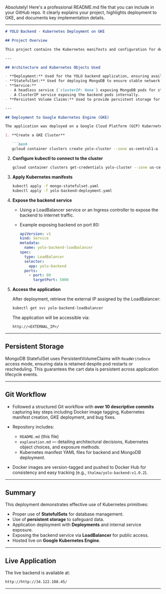 Absolutely! Here's a professional README.md file that you can include in your GitHub repo. It clearly explains your project, highlights deployment to GKE, and documents key implementation details.

---

````markdown
# YOLO Backend - Kubernetes Deployment on GKE

## Project Overview

This project contains the Kubernetes manifests and configuration for deploying the YOLO backend application, along with a MongoDB database, on Google Kubernetes Engine (GKE). The backend is a containerized Node.js/Express application that connects to a MongoDB database.

---

## Architecture and Kubernetes Objects Used

- **Deployment:** Used for the YOLO backend application, ensuring availability and ease of updates.
- **StatefulSet:** Used for deploying MongoDB to ensure stable network identities and persistent storage.
- **Service:** 
  - A headless service (`clusterIP: None`) exposing MongoDB pods for stable DNS resolution.
  - A ClusterIP service exposing the backend pods internally.
- **Persistent Volume Claims:** Used to provide persistent storage for the MongoDB StatefulSet, so that data is retained even if pods are deleted or rescheduled.

---

## Deployment to Google Kubernetes Engine (GKE)

The application was deployed on a Google Cloud Platform (GCP) Kubernetes cluster using the following steps:

1. **Create a GKE Cluster**

   ```bash
   gcloud container clusters create yolo-cluster --zone us-central1-a --num-nodes=3
````

2. **Configure kubectl to connect to the cluster**

   ```bash
   gcloud container clusters get-credentials yolo-cluster --zone us-central1-a
   ```

3. **Apply Kubernetes manifests**

   ```bash
   kubectl apply -f mongo-statefulset.yaml
   kubectl apply -f yolo-backend-deployment.yaml
   ```

4. **Expose the backend service**

   * Using a LoadBalancer service or an Ingress controller to expose the backend to internet traffic.
   * Example exposing backend on port 80:

     ```yaml
     apiVersion: v1
     kind: Service
     metadata:
       name: yolo-backend-loadbalancer
     spec:
       type: LoadBalancer
       selector:
         app: yolo-backend
       ports:
         - port: 80
           targetPort: 5000
     ```

5. **Access the application**

   After deployment, retrieve the external IP assigned by the LoadBalancer:

   ```bash
   kubectl get svc yolo-backend-loadbalancer
   ```

   The application will be accessible via:

   ```
   http://<EXTERNAL_IP>/
   ```

---

## Persistent Storage

MongoDB StatefulSet uses PersistentVolumeClaims with `ReadWriteOnce` access mode, ensuring data is retained despite pod restarts or rescheduling. This guarantees the cart data is persistent across application lifecycle events.

---

## Git Workflow

* Followed a structured Git workflow with **over 10 descriptive commits** capturing key steps including Docker image tagging, Kubernetes manifest creation, GKE deployment, and bug fixes.
* Repository includes:

  * `README.md` (this file)
  * `explanation.md` — detailing architectural decisions, Kubernetes object choices, and exposure methods.
  * Kubernetes manifest YAML files for backend and MongoDB deployment.
* Docker images are version-tagged and pushed to Docker Hub for consistency and easy tracking (e.g., `thalma/yolo-backend:v1.0.2`).

---

## Summary

This deployment demonstrates effective use of Kubernetes primitives:

* Proper use of **StatefulSets** for database management.
* Use of **persistent storage** to safeguard data.
* Application deployment with **Deployments** and internal service exposure.
* Exposing the backend service via **LoadBalancer** for public access.
* Hosted live on **Google Kubernetes Engine**.

---

## Live Application

The live backend is available at:

```
http://http://34.122.108.45/
```

---



